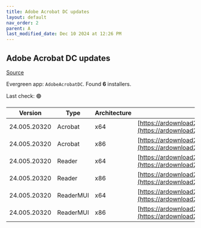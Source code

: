 ```yaml
---
title: Adobe Acrobat DC updates
layout: default
nav_order: 2
parent: A
last_modified_date: Dec 10 2024 at 12:26 PM
---
```


## Adobe Acrobat DC updates

[Source](https://www.adobe.com/devnet-docs/acrobatetk/tools/ReleaseNotesDC/index.html)

Evergreen app: `AdobeAcrobatDC`. Found **6** installers.

Last check: 🟢

| Version      | Type      | Architecture | URI                                                                                                                                                                                                                      |
| ------------ | --------- | ------------ | ------------------------------------------------------------------------------------------------------------------------------------------------------------------------------------------------------------------------ |
| 24.005.20320 | Acrobat   | x64          | [https://ardownload2.adobe.com/pub/adobe/acrobat/win/AcrobatDC/2400520320/AcrobatDCx64Upd2400520320.msp](https://ardownload2.adobe.com/pub/adobe/acrobat/win/AcrobatDC/2400520320/AcrobatDCx64Upd2400520320.msp)         |
| 24.005.20320 | Acrobat   | x86          | [https://ardownload2.adobe.com/pub/adobe/acrobat/win/AcrobatDC/2400520320/AcrobatDCUpd2400520320.msp](https://ardownload2.adobe.com/pub/adobe/acrobat/win/AcrobatDC/2400520320/AcrobatDCUpd2400520320.msp)               |
| 24.005.20320 | Reader    | x64          | [https://ardownload2.adobe.com/pub/adobe/acrobat/win/AcrobatDC/2400520320/AcroRdrDCx64Upd2400520320.msp](https://ardownload2.adobe.com/pub/adobe/acrobat/win/AcrobatDC/2400520320/AcroRdrDCx64Upd2400520320.msp)         |
| 24.005.20320 | Reader    | x86          | [https://ardownload2.adobe.com/pub/adobe/reader/win/AcrobatDC/2400520320/AcroRdrDCUpd2400520320.msp](https://ardownload2.adobe.com/pub/adobe/reader/win/AcrobatDC/2400520320/AcroRdrDCUpd2400520320.msp)                 |
| 24.005.20320 | ReaderMUI | x64          | [https://ardownload2.adobe.com/pub/adobe/acrobat/win/AcrobatDC/2400520320/AcroRdrDCx64Upd2400520320_MUI.msp](https://ardownload2.adobe.com/pub/adobe/acrobat/win/AcrobatDC/2400520320/AcroRdrDCx64Upd2400520320_MUI.msp) |
| 24.005.20320 | ReaderMUI | x86          | [https://ardownload2.adobe.com/pub/adobe/reader/win/AcrobatDC/2400520320/AcroRdrDCUpd2400520320_MUI.msp](https://ardownload2.adobe.com/pub/adobe/reader/win/AcrobatDC/2400520320/AcroRdrDCUpd2400520320_MUI.msp)         |
